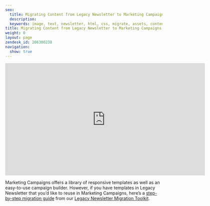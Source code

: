 ```yaml
---
seo:
  title: Migrating Content from Legacy Newsletter to Marketing Campaigns
  description:
  keywords: image, text, newsletter, html, css, migrate, assets, content, copy, blast, move, promotion
title: Migrating Content from Legacy Newsletter to Marketing Campaigns
weight: 0
layout: page
zendesk_id: 206300238
navigation:
  show: true
---
```


<iframe src="https://player.vimeo.com/video/144756876" width="640" height="360" frameborder="0" webkitallowfullscreen mozallowfullscreen allowfullscreen></iframe>

Marketing Campaigns offers a library of responsive templates as well as an easy-to-use campaign builder. However, if you have templates in Legacy Newsletter that you’d like to reuse in Marketing Campaigns, here’s a [step-by-step migration guide]({{root_url}}/User_Guide/Legacy_Newsletter/Legacy_Newsletter_Migration/Migration_Tutorials/migrating_content.html) from our [Legacy Newsletter Migration Toolkit]({{root_url}}/User_Guide/Legacy_Newsletter/Legacy_Newsletter_Migration/index.html).
